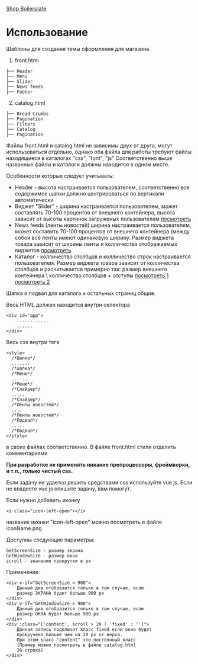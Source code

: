 [Shop Boilerplate](https://demo-slider.site/)

# Использование

Шаблоны для создания темы оформления для магазина.
1. front.html 
```
├── Header
├── Menu
├── Slider
├── News feeds
├── Footer    

```
2. catalog.html
```$xslt
├── Bread Crumbs
├── Pagination
├── Filters
├── Catalog
├── Pagination
```
Файлы front.html и catalog.html не  зависимы друх от друга, могут использоваться отдельно,
однако оба файла для работы требуют файлы находящиеся в каталогах "css", "font", "js"
Соответственно выше названные файлы и каталоги должны находится в одном месте.

Особенности которые следует учитывать:
- Header - высота настраивается пользователем, соответственно все содержимое шапки должно 
центрироваться по вертикали автоматически
- Виджет "Slider" - ширина настраивается пользователем, может составлять 70-100 процентов
от внешнего контейнера, высота зависит от высоты картинок загруженых пользователем
[посмотреть](https://demo-slider.site/)
- News feeds (ленты новостей) ширина настраивается пользователем, может составить 70-100
процентов от внешнего контейнера (между собой все ленты имеют одинаковую ширину.
Размер виджета товара зависит от ширины ленты и колличества отображаемых виджетов
[посмотреть](https://demo-slider.site/)
- Каталог - колличество столбцов и колличество строк настраивается пользователем. Размер 
виджета товара зависит от колличества столбцов и расчитывается примерно так: размер внешнего
контейнера \ колличество столбцов + отступы
[посмотреть 1](https://demo-slider.site/catalog/BALI)
[посмотреть 2](https://demo-bricks.site/catalog/BALI)

Шапка и подвал для каталога и остальных страниц общие.

Весь HTML должен находится внутри селектора
```$xslt
<div id="app">
    ............
    ......
</div>
```
Весь css внутри тега
```$xslt
<style>
  /*Шапка*/
  .......
  /*шапка*/
  /*Меню*/
  ......
  /*Меню*/
  /*Слайдер*/
  .....
  /*Слайдер*/
  /*Ленты новостей*/
  ....
  /*Ленты новостей*/
  /*Подвал*/
  .....
  /*Подвал*/
</style>
```
в своих файлах соответственно.
В файле front.html стили отделить комментариями


**При разработке не применять никакие препроцессоры, фреймворки, и т.п., только чистый css.**

Если задачу не удается решить средствами css используйте vue js.
Если не владеете vue js опишите задачу, вам помогут.

Если нужно добавить иконку
```$xslt
<i class="icon-left-open"></i>
```
название иконки "icon-left-open"
можно посмотреть в файле iconName.png

Доступны следующие параметры:
```$xslt
GetScreenSize - размер экрана
GetWindowSize - размер окна
scroll - значение прокрутки в px
```
Применение:
```$xslt
<div v-if="GetScreenSize > 900">
    Данный див отобразится только в том случае, если
    размер ЭКРАНА будет больше 900 px 
</div>
<div v-if="GetWindowSize > 900">
    Данный див отобразится только в том случае, если
    размер ОКНА будет больше 900 px 
</div>
<div :class="['content', scroll > 20 ? 'fixed' : '']">
    Данная запись подключит класс fixed если окно будет
    прокручено больше чем на 20 px от верха.
    При этом класс "content" это постоянный класс
    (Пример можно посмотреть в файле catalog.html
    26 строка)
</div>
```
